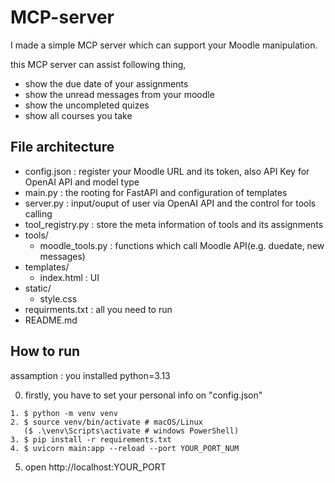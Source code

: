 # MCP-server
I made a simple MCP server which can support your Moodle manipulation.

this MCP server can assist following thing,
- show the due date of your assignments
- show the unread messages from your moodle
- show the uncompleted quizes
- show all courses you take


## File architecture
- config.json  : register your Moodle URL and its token, also API Key for OpenAI API and model type
- main.py   : the rooting for FastAPI and configuration of templates
- server.py : input/ouput of user via OpenAI API and the control for tools calling 
- tool_registry.py  : store the meta information of tools and its assignments
- tools/
  - moodle_tools.py : functions which call Moodle API(e.g. duedate, new messages) 
- templates/
  - index.html  : UI
- static/
  - style.css
- requirments.txt   : all you need to run 
- README.md


## How to run
assamption : you installed python=3.13

0. firstly, you have to set your personal info on "config.json"
```
1. $ python -m venv venv
2. $ source venv/bin/activate # macOS/Linux
   ($ .\venv\Scripts\activate # windows PowerShell)
3. $ pip install -r requirements.txt
4. $ uvicorn main:app --reload --port YOUR_PORT_NUM
```
5. open http://localhost:YOUR_PORT
